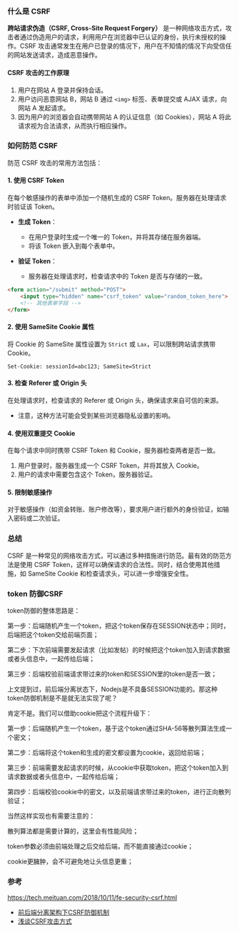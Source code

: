 
### 什么是 CSRF

**跨站请求伪造（CSRF, Cross-Site Request Forgery）** 是一种网络攻击方式，攻击者通过伪造用户的请求，利用用户在浏览器中已认证的身份，执行未授权的操作。CSRF 攻击通常发生在用户已登录的情况下，用户在不知情的情况下向受信任的网站发送请求，造成恶意操作。

#### CSRF 攻击的工作原理

1. 用户在网站 A 登录并保持会话。
2. 用户访问恶意网站 B，网站 B 通过 `<img>` 标签、表单提交或 AJAX 请求，向网站 A 发起请求。
3. 因为用户的浏览器会自动携带网站 A 的认证信息（如 Cookies），网站 A 将此请求视为合法请求，从而执行相应操作。

### 如何防范 CSRF

防范 CSRF 攻击的常用方法包括：

#### 1. **使用 CSRF Token**

在每个敏感操作的表单中添加一个随机生成的 CSRF Token。服务器在处理请求时验证该 Token。

- **生成 Token**：
    - 在用户登录时生成一个唯一的 Token，并将其存储在服务器端。
    - 将该 Token 嵌入到每个表单中。

- **验证 Token**：
    - 服务器在处理请求时，检查请求中的 Token 是否与存储的一致。

```html
<form action="/submit" method="POST">
    <input type="hidden" name="csrf_token" value="random_token_here">
    <!-- 其他表单字段 -->
</form>
```

#### 2. **使用 SameSite Cookie 属性**

将 Cookie 的 SameSite 属性设置为 `Strict` 或 `Lax`，可以限制跨站请求携带 Cookie。

```http
Set-Cookie: sessionId=abc123; SameSite=Strict
```

#### 3. **检查 Referer 或 Origin 头**

在处理请求时，检查请求的 Referer 或 Origin 头，确保请求来自可信的来源。

- 注意，这种方法可能会受到某些浏览器隐私设置的影响。

#### 4. **使用双重提交 Cookie**

在每个请求中同时携带 CSRF Token 和 Cookie，服务器检查两者是否一致。

1. 用户登录时，服务器生成一个 CSRF Token，并将其放入 Cookie。
2. 用户的请求中需要包含这个 Token，服务器验证。

#### 5. **限制敏感操作**

对于敏感操作（如资金转账、账户修改等），要求用户进行额外的身份验证，如输入密码或二次验证。

### 总结

CSRF 是一种常见的网络攻击方式，可以通过多种措施进行防范。最有效的防范方法是使用 CSRF Token，这样可以确保请求的合法性。同时，结合使用其他措施，如 SameSite Cookie 和检查请求头，可以进一步增强安全性。


### token 防御CSRF

token防御的整体思路是：

第一步：后端随机产生一个token，把这个token保存在SESSION状态中；同时，后端把这个token交给前端页面；

第二步：下次前端需要发起请求（比如发帖）的时候把这个token加入到请求数据或者头信息中，一起传给后端；

第三步：后端校验前端请求带过来的token和SESSION里的token是否一致；

上文提到过，前后端分离状态下，Nodejs是不具备SESSION功能的。那这种token防御机制是不是就无法实现了呢？

肯定不是。我们可以借助cookie把这个流程升级下：

第一步：后端随机产生一个token，基于这个token通过SHA-56等散列算法生成一个密文；

第二步：后端将这个token和生成的密文都设置为cookie，返回给前端；

第三步：前端需要发起请求的时候，从cookie中获取token，把这个token加入到请求数据或者头信息中，一起传给后端；

第四步：后端校验cookie中的密文，以及前端请求带过来的token，进行正向散列验证；

当然这样实现也有需要注意的：

散列算法都是需要计算的，这里会有性能风险；

token参数必须由前端处理之后交给后端，而不能直接通过cookie；

cookie更臃肿，会不可避免地让头信息更重；


### 参考

https://tech.meituan.com/2018/10/11/fe-security-csrf.html

* [前后端分离架构下CSRF防御机制](https://segmentfault.com/a/1190000006944760)
* [浅谈CSRF攻击方式](https://www.cnblogs.com/hyddd/archive/2009/04/09/1432744.html)